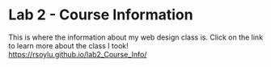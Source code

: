 # Lab 2 - Course Information  
This is where the information about my web design class is. Click on the link to learn more about the class I took!  
https://rsoylu.github.io/lab2_Course_Info/

